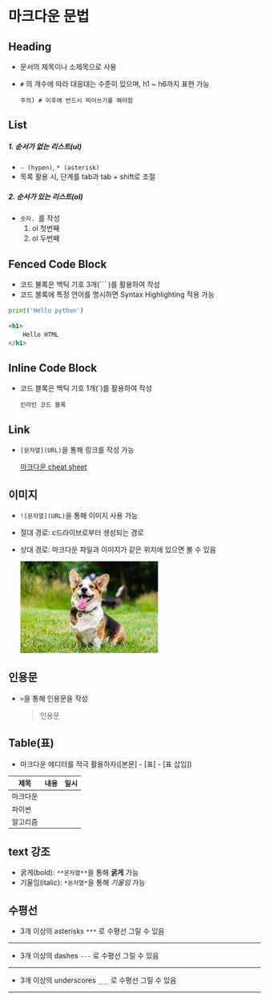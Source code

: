 # 마크다운 문법

## Heading

- 문서의 제목이나 소제목으로 사용

- `#` 의 개수에 따라 대응대는 수준이 있으며, h1 ~ h6까지 표현 가능

  `주의) # 이후에 반드시 띄어쓰기를 해야함`

  

## List

##### 1. 순서가 없는 리스트(ul)

- `- (hypen)`, `* (asterisk)`
- 목록 활용 시, 단계를 tab과 tab + shift로 조절

##### 2. 순서가 있는 리스트(ol)

- `숫자. `를 작성
  1. ol 첫번째 
  2. ol 두번째



## Fenced Code Block

- 코드 불록은 백틱 기호 3개(``` )를 활용하여 작성
- 코드 블록에 특정 언어를 명시하면 Syntax Highlighting 적용 가능

```python
print('Hello python')
```

```html
<h1>
    Hello HTML
</h1>
```



## Inline Code Block

- 코드 블록은 백틱 기호 1개(`)를 활용하여 작성 

  `인라인 코드 블록`



## Link

- `[문자열](URL)`을 통해 링크를 작성 가능

  [마크다운 cheat sheet](https://www.markdownguide.org/cheat-sheet/)
  


## 이미지

- `![문자열](URL)`을 통해 이미지 사용 가능

- 절대 경로: c드라이브로부터 생성되는 경로

- 상대 경로: 마크다운 파일과 이미지가 같은 위치에 있으면 볼 수 있음

  ![dog](markdown.assets/dog.jpg)

  

## 인용문

- `>`을 통해 인용문을 작성

  > 인용문



## Table(표)

- 마크다운 에디터를 적극 활용하자([본문] - [표] - [표 삽입])

| 제목     | 내용 | 일시 |
| -------- | ---- | ---- |
| 마크다운 |      |      |
| 파이썬   |      |      |
| 알고리즘 |      |      |



## text 강조

- 굵게(bold): `**문자열**`을 통해 **굵게** 가능
- 기울임(italic): `*문자열*`을 통해 *기울임*  가능



## 수평선

- 3개 이상의 asterisks `***` 로 수평선 그릴 수 있음

*****************

- 3개 이상의 dashes `---` 로 수평선 그릴 수 있음

--------

- 3개 이상의 underscores `___` 로 수평선 그릴 수 있음

______

